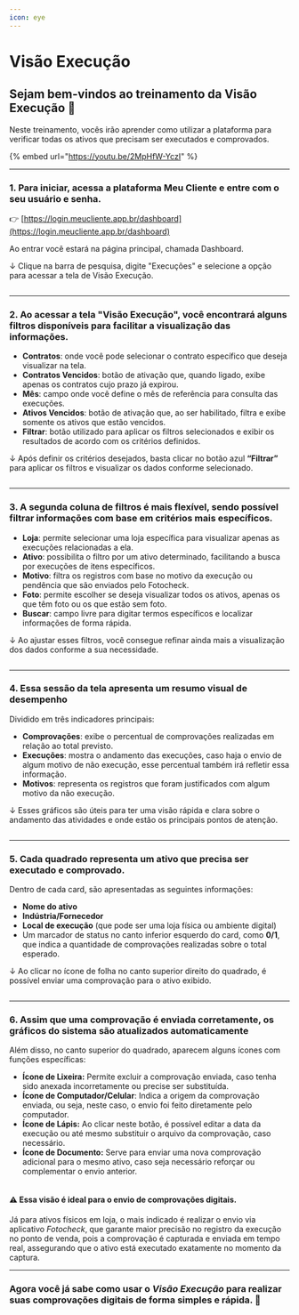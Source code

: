 ```yaml
---
icon: eye
---
```


# Visão Execução

## Sejam bem-vindos ao treinamento da Visão Execução 🔎

Neste treinamento, vocês irão aprender como utilizar a plataforma para verificar todas os ativos que precisam ser executados e comprovados.

{% embed url="https://youtu.be/2MpHfW-YczI" %}

***

### 1. Para iniciar, acessa a plataforma Meu Cliente e entre com o seu usuário e senha.

👉 [https://login.meucliente.app.br/dashboard](https://login.meucliente.app.br/dashboard)

Ao entrar você estará na página principal, chamada Dashboard.

↓ Clique na barra de pesquisa, digite "Execuções" e selecione a opção para acessar a tela de Visão Execução.

<figure><img src="../.gitbook/assets/1 (2).png" alt=""><figcaption></figcaption></figure>

***

### 2. Ao acessar a tela "Visão Execução", você encontrará alguns filtros disponíveis para facilitar a visualização das informações.

* **Contratos**: onde você pode selecionar o contrato específico que deseja visualizar na tela.
* **Contratos Vencidos**: botão de ativação que, quando ligado, exibe apenas os contratos cujo prazo já expirou.
* **Mês**: campo onde você define o mês de referência para consulta das execuções.
* **Ativos Vencidos**: botão de ativação que, ao ser habilitado, filtra e exibe somente os ativos que estão vencidos.
* **Filtrar**: botão utilizado para aplicar os filtros selecionados e exibir os resultados de acordo com os critérios definidos.

↓ Após definir os critérios desejados, basta clicar no botão azul **“Filtrar”** para aplicar os filtros e visualizar os dados conforme selecionado.

<figure><img src="../.gitbook/assets/2 (2).png" alt=""><figcaption></figcaption></figure>

***

### 3. A segunda coluna de filtros é mais flexível, sendo possível filtrar informações com base em critérios mais específicos.

* **Loja**: permite selecionar uma loja específica para visualizar apenas as execuções relacionadas a ela.
* **Ativo**: possibilita o filtro por um ativo determinado, facilitando a busca por execuções de itens específicos.
* **Motivo**: filtra os registros com base no motivo da execução ou pendência que são enviados pelo Fotocheck.
* **Foto**: permite escolher se deseja visualizar todos os ativos, apenas os que têm foto ou os que estão sem foto.
* **Buscar**: campo livre para digitar termos específicos e localizar informações de forma rápida.

↓ Ao ajustar esses filtros, você consegue refinar ainda mais a visualização dos dados conforme a sua necessidade.

<figure><img src="../.gitbook/assets/3..png" alt=""><figcaption></figcaption></figure>

***

### 4. Essa sessão da tela apresenta um resumo visual de desempenho

Dividido em três indicadores principais:

* **Comprovações**: exibe o percentual de comprovações realizadas em relação ao total previsto.&#x20;
* **Execuções**: mostra o andamento das execuções, caso haja o envio de algum motivo de não execução, esse percentual também irá refletir essa informação.
* **Motivos**: representa os registros que foram justificados com algum motivo da não execução.

↓ Esses gráficos são úteis para ter uma visão rápida e clara sobre o andamento das atividades e onde estão os principais pontos de atenção.

<figure><img src="../.gitbook/assets/4 (2).png" alt=""><figcaption></figcaption></figure>

***

### 5. Cada quadrado representa um ativo que precisa ser executado e comprovado.

Dentro de cada card, são apresentadas as seguintes informações:

* **Nome do ativo**
* **Indústria/Fornecedor**
* **Local de execução** (que pode ser uma loja física ou ambiente digital)
* Um marcador de status no canto inferior esquerdo do card, como **0/1**, que indica a quantidade de comprovações realizadas sobre o total esperado.

↓ Ao clicar no ícone de folha no canto superior direito do quadrado, é possível enviar uma comprovação para o ativo exibido.

<figure><img src="../.gitbook/assets/5 (3).png" alt=""><figcaption></figcaption></figure>

***

### 6. Assim que uma comprovação é enviada corretamente, os gráficos do sistema são atualizados automaticamente&#x20;

Além disso, no canto superior do quadrado, aparecem alguns ícones com funções específicas:

* **Ícone de Lixeira:** Permite excluir a comprovação enviada, caso tenha sido anexada incorretamente ou precise ser substituída.
* **Ícone de Computador/Celular**: Indica a origem da comprovação enviada, ou seja, neste caso, o envio foi feito diretamente pelo computador.
* **Ícone de Lápis:** Ao clicar neste botão, é possível editar a data da execução ou até mesmo substituir o arquivo da comprovação, caso necessário.
* **Ícone de Documento:** Serve para enviar uma nova comprovação adicional para o mesmo ativo, caso seja necessário reforçar ou complementar o envio anterior.

<figure><img src="../.gitbook/assets/6..png" alt=""><figcaption></figcaption></figure>

#### ⚠ Essa visão é ideal para o envio de comprovações digitais.

Já para ativos físicos em loja, o mais indicado é realizar o envio via aplicativo _Fotocheck_, que garante maior precisão no registro da execução no ponto de venda, pois a comprovação é capturada e enviada em tempo real, assegurando que o ativo está executado exatamente no momento da captura.

***

### Agora você já sabe como usar o _Visão Execução_ para realizar suas comprovações digitais de forma simples e rápida. 💯

